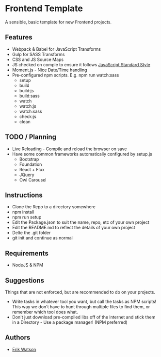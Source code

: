 # Frontend Template

A sensible, basic template for new Frontend projects.


## Features

  + Webpack & Babel for JavaScript Transforms
  + Gulp for SASS Transforms
  + CSS and JS Source Maps
  + JS checked on comple to ensure it follows [JavaScript Standard Style](http://standardjs.com)
  + Moment.js - Nice Date/Time handling
  + Pre-configured npm scripts. E.g. npm run watch:sass
    - setup
    - build
    - build:js
    - build:sass
    - watch
    - watch:js
    - watch:sass
    - check:js
    - clean


## TODO / Planning

  + Live Reloading - Compile and reload the browser on save
  + Have some common frameworks automatically configured by setup.js
    - Bootstrap
    - Foundation
    - React + Flux
    - JQuery
    - Owl Carousel


## Instructions

  + Clone the Repo to a directory somewhere
  + npm install
  + npm run setup
  + Edit the Package.json to suit the name, repo, etc of your own project
  + Edit the README.md to reflect the details of your own project
  + Delte the .git folder
  + git init and continue as normal


## Requirements

  + NodeJS & NPM


## Suggestions

Things that are not enforced, but are recommended to do on your projects.

  + Write tasks in whatever tool you want, but call the tasks as NPM scripts! This way we don't have to hunt through multiple files to find them, or remember which tool does what.
  + Don't just download pre-compiled libs off of the Internet and stick them in a Directory - Use a package manager! (NPM preferred)


## Authors

  + [Erik Watson](http://erikwatson.me)
